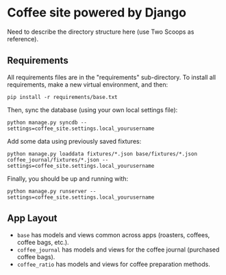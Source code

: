 Coffee site powered by Django
================================

Need to describe the directory structure here (use Two Scoops as reference).

Requirements
------------
All requirements files are in the "requirements" sub-directory. To install all requirements, make a new virtual environment, and then:

```
pip install -r requirements/base.txt
```

Then, sync the database (using your own local settings file):

```
python manage.py syncdb --settings=coffee_site.settings.local_yourusername
```

Add some data using previously saved fixtures:

```
python manage.py loaddata fixtures/*.json base/fixtures/*.json coffee_journal/fixtures/*.json --settings=coffee_site.settings.local_yourusername
```

Finally, you should be up and running with:

```
python manage.py runserver --settings=coffee_site.settings.local_yourusername
```

App Layout
------

- `base` has models and views common across apps (roasters, coffees, coffee bags, etc.).
- `coffee_journal` has models and views for the coffee journal (purchased coffee bags).
- `coffee_ratio` has models and views for coffee preparation methods.
